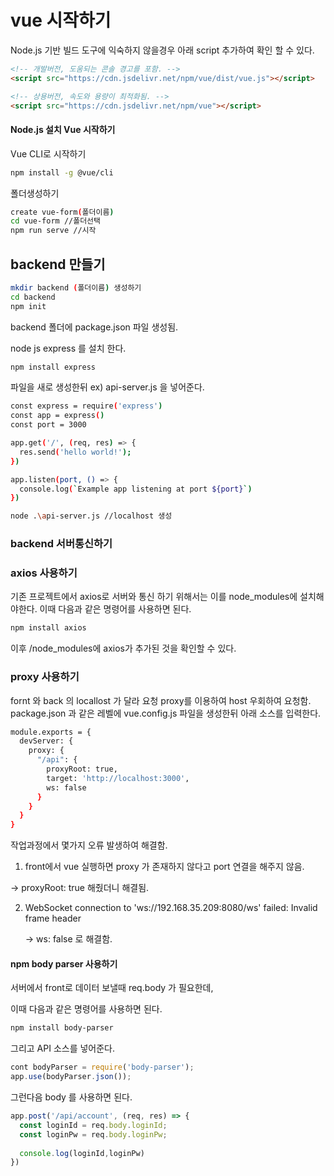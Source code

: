 # vue 시작하기

Node.js 기반 빌드 도구에 익숙하지 않을경우 아래 script 추가하여 확인 할 수 있다.

```html
<!-- 개발버전, 도움되는 콘솔 경고를 포함. -->
<script src="https://cdn.jsdelivr.net/npm/vue/dist/vue.js"></script>

```

```html
<!-- 상용버전, 속도와 용량이 최적화됨. -->
<script src="https://cdn.jsdelivr.net/npm/vue"></script>
```




#### Node.js 설치 Vue 시작하기

Vue CLI로 시작하기

```bash
npm install -g @vue/cli
```

폴더생성하기

```bash
create vue-form(폴더이름)
cd vue-form //폴더선택
npm run serve //시작
```


## backend 만들기

```bash
mkdir backend (폴더이름) 생성하기
cd backend
npm init
```

backend 폴더에 package.json 파일 생성됨.

node js express 를 설치 한다.

```bash
npm install express
```

파일을 새로 생성한뒤 ex) api-server.js 을 넣어준다.

```bash
const express = require('express')
const app = express()
const port = 3000

app.get('/', (req, res) => {
  res.send('hello world!');
})

app.listen(port, () => {
  console.log(`Example app listening at port ${port}`)
})
```

```bash
node .\api-server.js //localhost 생성
```



### backend 서버통신하기

### axios 사용하기

기존 프로젝트에서 axios로 서버와 통신 하기 위해서는 이를 node_modules에 설치해야한다. 이때 다음과 같은 명령어를 사용하면 된다.

```bash
npm install axios
```

이후 /node_modules에 axios가 추가된 것을 확인할 수 있다.

### proxy 사용하기

fornt 와 back 의 locallost 가 달라 요청 proxy를 이용하여 host 우회하여 요청함.
package.json 과 같은 레벨에 vue.config.js 파일을 생성한뒤 아래 소스를 입력한다.

```bash
module.exports = {
  devServer: {
    proxy: {
      "/api": {
        proxyRoot: true,
        target: 'http://localhost:3000',
        ws: false
      }
    }
  }
}
```

작업과정에서 몇가지 오류 발생하여 해결함.

1.  front에서 vue 실행하면 proxy 가 존재하지 않다고 port 연결을 해주지 않음.

   -> proxyRoot: true 해줬더니 해결됨.

2. WebSocket connection to 'ws://192.168.35.209:8080/ws' failed: Invalid frame header

   -> ws: false 로 해결함.


#### npm body parser 사용하기

서버에서 front로 데이터 보낼때 req.body 가 필요한데,

이때 다음과 같은 명령어를 사용하면 된다.

```bash
npm install body-parser
```

그리고  API 소스를 넣어준다.

```js
cont bodyParser = require('body-parser');
app.use(bodyParser.json());
```

그런다음 body 를 사용하면 된다.

```javascript
app.post('/api/account', (req, res) => {
  const loginId = req.body.loginId;
  const loginPw = req.body.loginPw;
  
  console.log(loginId,loginPw)
})
```


